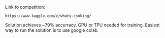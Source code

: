 Link to competition:
```
https://www.kaggle.com/c/whats-cooking/
```

Solution achieves ~79% accurracy. GPU or TPU needed for training. Easiest way to run the solution is to use google colab.